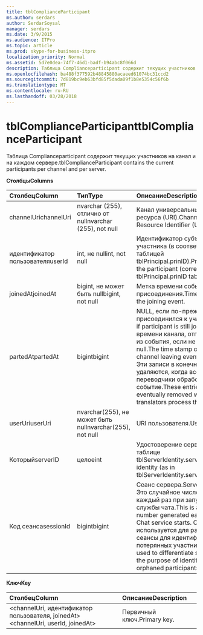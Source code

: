 ```yaml
---
title: tblComplianceParticipant
ms.author: serdars
author: SerdarSoysal
manager: serdars
ms.date: 3/9/2015
ms.audience: ITPro
ms.topic: article
ms.prod: skype-for-business-itpro
localization_priority: Normal
ms.assetid: 5d7e0dea-74f7-46d1-badf-b94abc8f066d
description: Таблица Complianceparticipant содержит текущих участников на канал и на каждом сервере.
ms.openlocfilehash: ba488f377592b48845880acaeed61074bc31ccd2
ms.sourcegitcommit: 7d819bc9eb63bfd85f5dada09f1b8e5354c56f6b
ms.translationtype: MT
ms.contentlocale: ru-RU
ms.lasthandoff: 03/28/2018
---
```

# <a name="tblcomplianceparticipant"></a><span data-ttu-id="b83f9-103">tblComplianceParticipant</span><span class="sxs-lookup"><span data-stu-id="b83f9-103">tblComplianceParticipant</span></span>
 
<span data-ttu-id="b83f9-104">Таблица Complianceparticipant содержит текущих участников на канал и на каждом сервере.</span><span class="sxs-lookup"><span data-stu-id="b83f9-104">tblComplianceParticipant contains the current participants per channel and per server.</span></span>
  
<span data-ttu-id="b83f9-105">**Столбцы**</span><span class="sxs-lookup"><span data-stu-id="b83f9-105">**Columns**</span></span>

|<span data-ttu-id="b83f9-106">**Столбец**</span><span class="sxs-lookup"><span data-stu-id="b83f9-106">**Column**</span></span>|<span data-ttu-id="b83f9-107">**Тип**</span><span class="sxs-lookup"><span data-stu-id="b83f9-107">**Type**</span></span>|<span data-ttu-id="b83f9-108">**Описание**</span><span class="sxs-lookup"><span data-stu-id="b83f9-108">**Description**</span></span>|
|:-----|:-----|:-----|
|<span data-ttu-id="b83f9-109">channelUri</span><span class="sxs-lookup"><span data-stu-id="b83f9-109">channelUri</span></span>  <br/> |<span data-ttu-id="b83f9-110">nvarchar (255), отлично от null</span><span class="sxs-lookup"><span data-stu-id="b83f9-110">nvarchar (255), not null</span></span>  <br/> |<span data-ttu-id="b83f9-111">Канал универсальный код ресурса (URI).</span><span class="sxs-lookup"><span data-stu-id="b83f9-111">Channel Uniform Resource Identifier (URI).</span></span>  <br/> |
|<span data-ttu-id="b83f9-112">идентификатор пользователя</span><span class="sxs-lookup"><span data-stu-id="b83f9-112">userId</span></span>  <br/> |<span data-ttu-id="b83f9-113">int, не null</span><span class="sxs-lookup"><span data-stu-id="b83f9-113">int, not null</span></span>  <br/> |<span data-ttu-id="b83f9-114">Идентификатор субъекта участника (в соответствии с таблицей tblPrincipal.prinID).</span><span class="sxs-lookup"><span data-stu-id="b83f9-114">Principal ID of the participant (corresponding to tblPrincipal.prinID table).</span></span>  <br/> |
|<span data-ttu-id="b83f9-115">joinedAt</span><span class="sxs-lookup"><span data-stu-id="b83f9-115">joinedAt</span></span>  <br/> |<span data-ttu-id="b83f9-116">bigint, не может быть null</span><span class="sxs-lookup"><span data-stu-id="b83f9-116">bigint, not null</span></span>  <br/> |<span data-ttu-id="b83f9-117">Метка времени события присоединения.</span><span class="sxs-lookup"><span data-stu-id="b83f9-117">Time stamp of the joining event.</span></span>  <br/> |
|<span data-ttu-id="b83f9-118">partedAt</span><span class="sxs-lookup"><span data-stu-id="b83f9-118">partedAt</span></span>  <br/> |<span data-ttu-id="b83f9-119">bigint</span><span class="sxs-lookup"><span data-stu-id="b83f9-119">bigint</span></span>  <br/> |<span data-ttu-id="b83f9-120">NULL, если по-прежнему присоединился к участника.</span><span class="sxs-lookup"><span data-stu-id="b83f9-120">Null if participant is still joined.</span></span> <span data-ttu-id="b83f9-121">Метка времени канала, отправляемых из события, если не может быть null.</span><span class="sxs-lookup"><span data-stu-id="b83f9-121">The time stamp of the channel leaving event if not null.</span></span>  <br/> <span data-ttu-id="b83f9-122">Эти записи в конечном итоге удаляются, когда все переводчики обработают событие.</span><span class="sxs-lookup"><span data-stu-id="b83f9-122">These entries are eventually removed when all translators process the event.</span></span>  <br/> |
|<span data-ttu-id="b83f9-123">userUri</span><span class="sxs-lookup"><span data-stu-id="b83f9-123">userUri</span></span>  <br/> |<span data-ttu-id="b83f9-124">nvarchar(255), не может быть null</span><span class="sxs-lookup"><span data-stu-id="b83f9-124">nvarchar(255), not null</span></span>  <br/> |<span data-ttu-id="b83f9-125">URI пользователя.</span><span class="sxs-lookup"><span data-stu-id="b83f9-125">User URI.</span></span>  <br/> |
|<span data-ttu-id="b83f9-126">Который</span><span class="sxs-lookup"><span data-stu-id="b83f9-126">serverID</span></span>  <br/> |<span data-ttu-id="b83f9-127">целое</span><span class="sxs-lookup"><span data-stu-id="b83f9-127">int</span></span>  <br/> |<span data-ttu-id="b83f9-128">Удостоверение сервера (в таблице tblServerIdentity.serverID).</span><span class="sxs-lookup"><span data-stu-id="b83f9-128">Server identity (as in tblServerIdentity.serverID table).</span></span>  <br/> |
|<span data-ttu-id="b83f9-129">Код сеанса</span><span class="sxs-lookup"><span data-stu-id="b83f9-129">sessionId</span></span>  <br/> |<span data-ttu-id="b83f9-130">bigint</span><span class="sxs-lookup"><span data-stu-id="b83f9-130">bigint</span></span>  <br/> |<span data-ttu-id="b83f9-131">Сеанс сервера.</span><span class="sxs-lookup"><span data-stu-id="b83f9-131">Server session.</span></span> <span data-ttu-id="b83f9-132">Это случайное число создается каждый раз при запуске службы чата.</span><span class="sxs-lookup"><span data-stu-id="b83f9-132">This is a random number generated each time a Chat service starts.</span></span> <span data-ttu-id="b83f9-133">Он используется для различать сеансы для идентификации потерянных участников.</span><span class="sxs-lookup"><span data-stu-id="b83f9-133">It is used to differentiate sessions for the purpose of identifying orphaned participants.</span></span>  <br/> |
   
<span data-ttu-id="b83f9-134">**Ключ**</span><span class="sxs-lookup"><span data-stu-id="b83f9-134">**Key**</span></span>

|<span data-ttu-id="b83f9-135">**Столбец**</span><span class="sxs-lookup"><span data-stu-id="b83f9-135">**Column**</span></span>|<span data-ttu-id="b83f9-136">**Описание**</span><span class="sxs-lookup"><span data-stu-id="b83f9-136">**Description**</span></span>|
|:-----|:-----|
|<span data-ttu-id="b83f9-137">\<channelUri, идентификатор пользователя, joinedAt\></span><span class="sxs-lookup"><span data-stu-id="b83f9-137">\<channelUri, userId, joinedAt\></span></span>  <br/> |<span data-ttu-id="b83f9-138">Первичный ключ.</span><span class="sxs-lookup"><span data-stu-id="b83f9-138">Primary key.</span></span>  <br/> |
   

